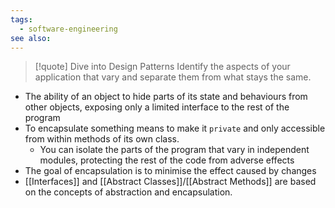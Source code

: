 ```yaml
---
tags:
  - software-engineering
see also:
---
```

> [!quote] Dive into Design Patterns
> Identify the aspects of your application that vary and separate them from what stays the same.

- The ability of an object to hide parts of its state and behaviours from other objects, exposing only a limited interface to the rest of the program
- To encapsulate something means to make it `private` and only accessible from within methods of its own class.
  - You can isolate the parts of the program that vary in independent modules, protecting the rest of the code from adverse effects
- The goal of encapsulation is to minimise the effect caused by changes
- [[Interfaces]] and [[Abstract Classes]]/[[Abstract Methods]] are based on the concepts of abstraction and encapsulation.